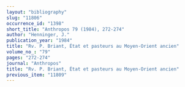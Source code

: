 ```yaml
---
layout: "bibliography"
slug: "11806"
occurrence_id: "1398"
short_title: "Anthropos 79 (1984), 272-274"
author: "Henninger, J."
publication_year: "1984"
title: "Rv. P. Briant, État et pasteurs au Moyen-Orient ancien"
volume_no_: "79"
pages: "272-274"
journal: "Anthropos"
title: "Rv. P. Briant, État et pasteurs au Moyen-Orient ancien"
previous_item: "11809"
---
```

